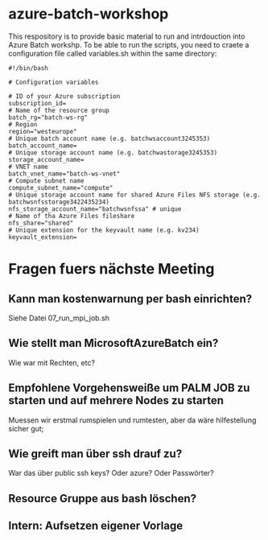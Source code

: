 # azure-batch-workshop
This respository is to provide basic material to run and intrdouction into Azure Batch workshp.
To be able to run the scripts, you need to craete a configuration file called variables.sh within the same directory:

```shell-script
#!/bin/bash

# Configuration variables

# ID of your Azure subscription
subscription_id=
# Name of the resource group
batch_rg="batch-ws-rg"
# Region
region="westeurope"
# Unique batch account name (e.g. batchwsaccount3245353)
batch_account_name=
# Unique storage account name (e.g. batchwastorage3245353)
storage_account_name=
# VNET name
batch_vnet_name="batch-ws-vnet"
# Compute subnet name
compute_subnet_name="compute"
# Unique storage account name for shared Azure Files NFS storage (e.g. batchwsnfsstorage3422435234)
nfs_storage_account_name="batchwsnfssa" # unique
# Name of tha Azure Files fileshare
nfs_share="shared"
# Unique extension for the keyvault name (e.g. kv234)
keyvault_extension=
```
# Fragen fuers nächste Meeting

## Kann man kostenwarnung per bash einrichten?
Siehe Datei 07_run_mpi_job.sh

## Wie stellt man MicrosoftAzureBatch ein?
Wie war mit Rechten, etc?

## Empfohlene Vorgehensweiße um PALM JOB zu starten und auf mehrere Nodes zu starten
Muessen wir erstmal rumspielen und rumtesten, aber da wäre hilfestellung sicher gut;

## Wie greift man über ssh drauf zu? 
War das über public ssh keys? Oder azure? Oder Passwörter?

## Resource Gruppe aus bash löschen?

## Intern: Aufsetzen eigener Vorlage

